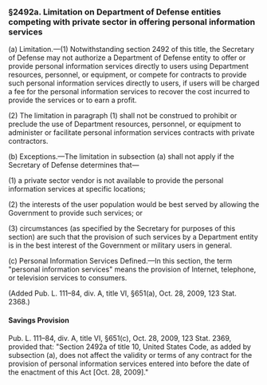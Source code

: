 ### §2492a. Limitation on Department of Defense entities competing with private sector in offering personal information services ###

(a) Limitation.—(1) Notwithstanding section 2492 of this title, the Secretary of Defense may not authorize a Department of Defense entity to offer or provide personal information services directly to users using Department resources, personnel, or equipment, or compete for contracts to provide such personal information services directly to users, if users will be charged a fee for the personal information services to recover the cost incurred to provide the services or to earn a profit.

(2) The limitation in paragraph (1) shall not be construed to prohibit or preclude the use of Department resources, personnel, or equipment to administer or facilitate personal information services contracts with private contractors.

(b) Exceptions.—The limitation in subsection (a) shall not apply if the Secretary of Defense determines that—

(1) a private sector vendor is not available to provide the personal information services at specific locations;

(2) the interests of the user population would be best served by allowing the Government to provide such services; or

(3) circumstances (as specified by the Secretary for purposes of this section) are such that the provision of such services by a Department entity is in the best interest of the Government or military users in general.

(c) Personal Information Services Defined.—In this section, the term "personal information services" means the provision of Internet, telephone, or television services to consumers.

(Added Pub. L. 111–84, div. A, title VI, §651(a), Oct. 28, 2009, 123 Stat. 2368.)

#### Savings Provision ####

Pub. L. 111–84, div. A, title VI, §651(c), Oct. 28, 2009, 123 Stat. 2369, provided that: "Section 2492a of title 10, United States Code, as added by subsection (a), does not affect the validity or terms of any contract for the provision of personal information services entered into before the date of the enactment of this Act [Oct. 28, 2009]."